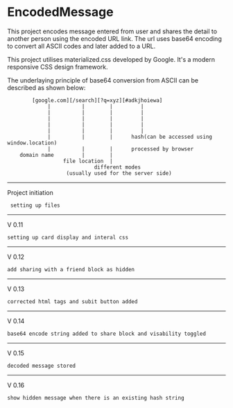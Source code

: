 # EncodedMessage
This project encodes message entered from user and shares the detail to another person using the encoded URL link.
The url uses base64 encoding to convert all ASCII codes and later added to a URL.

This project utilises materialized.css developed by Google. It's a modern responsive CSS design framework.

The underlaying principle of base64 conversion from ASCII can be described as shown below:

            [google.com][/search][?q=xyz][#adkjhoiewa]
                 |          |        |         |
                 |          |        |         |
                 |          |        |         |
                 |          |        |         |
                 |          |        |         |
                 |          |        |      hash(can be accessed using window.location)
                 |          |        |      processed by browser
        domain name         |        |        
                      file location  |          
                                different modes
                       (usually used for the server side)

---

Project initiation

     setting up files
---

V 0.11

    setting up card display and interal css
---

V 0.12

    add sharing with a friend block as hidden
---

V 0.13

    corrected html tags and subit button added
---

V 0.14

    base64 encode string added to share block and visability toggled
---

V 0.15

    decoded message stored
---

V 0.16

    show hidden message when there is an existing hash string
